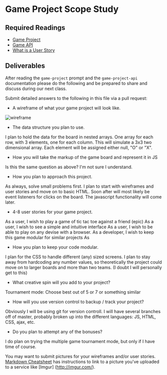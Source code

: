 # Game Project Scope Study

## Required Readings

-   [Game Project](https://github.com/ga-wdi-boston/game-project)
-   [Game API](https://github.com/ga-wdi-boston/game-project-api)
-   [What is a User Story](https://www.mountaingoatsoftware.com/agile/user-stories)

## Deliverables

After reading the `game-project` prompt and the `game-project-api` documentation
please do the following and be prepared to share and discuss during our next
class.

Submit detailed answers to the following in this file via a pull request:

-   A wireframe of what your game project will look like.

<img src="http://imgur.com/DRVsEtl" alt="wireframe"> 

-   The data structure you plan to use.

I plan to hold the data for the board in nested arrays. One array for each row,
with 3 elements, one for each column. This will simulate a 3x3 two dimensional
array. Each element will be assigned either null, "O" or "X".

-   How you will take the markup of the game board and represent it in JS

Is this the same question as above? I'm not sure I understand.

-   How you plan to approach this project.

As always, solve small problems first. I plan to start with wireframes and user
stories and move on to basic HTML. Soon after will most likely be event listeners
for clicks on the board. The javascript functionality will come later.

-   4-8 user stories for your game project.

As a user, I wish to play a game of tic tac toe against a friend (epic)
As a user, I wish to see a simple and intuitive interface
As a user, I wish to be able to play on any devise with a browser.
As a developer, I wish to keep this game modular for similar projects
As

-   How you plan to keep your code modular.

I plan for the CSS to handle different (any) sized screens. I plan to stay away
from hardcoding any number values, so theoretically the project could move on
to larger boards and more than two teams. (I doubt I will personally get to this)

-   What creative spin will you add to your project?

Tournament mode: Choose best out of 5 or 7 or something similar

-   How will you use version control to backup / track your project?

Obviously I will be using git for version controll. I will have several branches
off of master, probably broken up into the different languages: JS, HTML, CSS,
ajax, etc.

-   Do you plan to attempt any of the bonuses?

I do plan on trying the multiple game tournament mode, but only if I have time
of course.

You may want to submit pictures for your wireframes and/or user stories.
[Markdown Cheatsheet](https://github.com/adam-p/markdown-here/wiki/Markdown-Cheatsheet)
has instructions to link to a picture you've uploaded to a service like [Imgur]
(http://imgur.com/).
